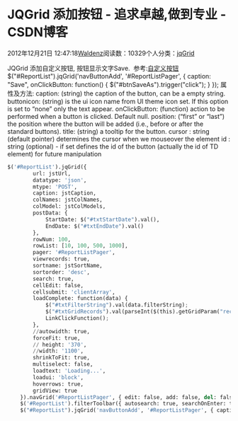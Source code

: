 
# JQGrid 添加按钮 - 追求卓越,做到专业 - CSDN博客


2012年12月21日 12:47:18[Waldenz](https://me.csdn.net/enter89)阅读数：10329个人分类：[jqGrid																](https://blog.csdn.net/enter89/article/category/1309802)



JQGrid 添加自定义按钮, 按钮显示文字Save.  参考:[自定义按钮](http://www.trirand.com/jqgridwiki/doku.php?id=wiki:custom_buttons)
$("\#ReportList").jqGrid('navButtonAdd', '\#ReportListPager', { caption: "Save", onClickButton: function() { $("\#btnSaveAs").trigger("click"); } });
属性及方法:
caption: (string) the caption of the button, can be a empty string.
buttonicon: (string) is the ui icon name from UI theme icon set. If this option is set to “none” only the text appear.
onClickButton: (function) action to be performed when a button is clicked. Default null.
position: (“first” or “last”) the position where the button will be added (i.e., before or after the standard buttons).
title: (string) a tooltip for the button.
cursor : string (default pointer) determines the cursor when we mouseover the element
id : string (optional) - if set defines the id of the button (actually the id of TD element) for future manipulation



```python
$('#ReportList').jqGrid({
        url: jstUrl,
        datatype: 'json',
        mtype: 'POST',
        caption: jstCaption,
        colNames: jstColNames,
        colModel: jstColModels,
        postData: {
            StartDate: $("#txtStartDate").val(),
            EndDate: $("#txtEndDate").val()
        },
        rowNum: 100,
        rowList: [10, 100, 500, 1000],
        pager: '#ReportListPager',
        viewrecords: true,
        sortname: jstSortName,
        sortorder: 'desc',
        search: true,
        cellEdit: false,
        cellsubmit: 'clientArray',
        loadComplete: function(data) {
            $("#txtFilterString").val(data.filterString);
            $("#txtGridRecords").val(parseInt($(this).getGridParam("records")));
            LinkClickFunction();
        },
        //autowidth: true,
        forceFit: true,
        // height: '370',
        //width: '1100',
        shrinkToFit: true,
        multiselect: false,
        loadtext: 'Loading...',
        loadui: 'block',
        hoverrows: true,
        gridView: true
    }).navGrid('#ReportListPager', { edit: false, add: false, del: false, refresh: true, refreshtext: jstGridRefresh, view: false, search: false });
    $('#ReportList').filterToolbar({ autosearch: true, searchOnEnter: true, stringResult: true, gridModel: true, beforeSearch: function() { $("#lblError").text(""); } });
    $("#ReportList").jqGrid('navButtonAdd', '#ReportListPager', { caption: jstGridSave, onClickButton: function() { $("#btnSaveAs").trigger("click"); } });
```





